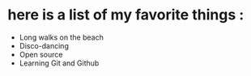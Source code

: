 # here is a list of my favorite things :
- Long walks on the beach
- Disco-dancing
- Open source
- Learning Git and Github
